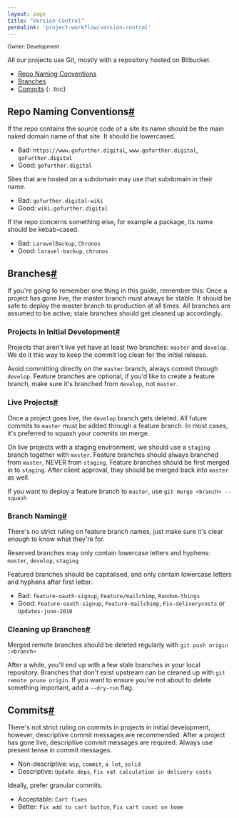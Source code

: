 ```yaml
---
layout: page
title: "Version Control"
permalink: 'project-workflow/version-control'
---
```

<small class="owner">Owner: Development</small>

All our projects use Git, mostly with a repository hosted on Bitbucket.

- [Repo Naming Conventions](#repo-naming-conventions)
- [Branches](#branches)
- [Commits](#commits)
{: .toc}

## Repo Naming Conventions[#](#repo-naming-conventions)

If the repo contains the source code of a site its name should be the main naked domain name of that site. It should be lowercased.

- Bad: `https://www.gofurther.digital`, `www.gofurther.digital`, `goFurther.digital`
- Good: `gofurther.digital`

Sites that are hosted on a subdomain may use that subdomain in their name.

- Bad: `gofurther.digital-wiki`
- Good: `wiki.gofurther.digital`

If the repo concerns something else, for example a package, its name should be kebab-cased.

- Bad: `LaravelBackup`, `Chronos`
- Good: `laravel-backup`, `chronos`

## Branches[#](#branches)

If you're going to remember one thing in this guide, remember this: Once a project has gone live, the master branch must always be stable. It should be safe to deploy the master branch to production at all times. All branches are assumed to be active; stale branches should get cleaned up accordingly.

### Projects in Initial Development[#](#projects-in-initial-development)

Projects that aren't live yet have at least two branches: `master` and `develop`. We do it this way to keep the commit log clean for the initial release.

Avoid committing directly on the `master` branch, always commit through `develop`. Feature branches are optional, if you'd like to create a feature branch, make sure it's branched from `develop`, not `master`.


### Live Projects[#](#live-projects)
Once a project goes live, the `develop` branch gets deleted. All future commits to `master` must be added through a feature branch. In most cases, it's preferred to squash your commits on merge.

On live projects with a staging environment, we should use a `staging` branch together with `master`. Feature branches should always branched from `master`, NEVER from `staging`. Feature branches should be first merged in to `staging`. After client approval, they should be merged back into `master` as well.

If you want to deploy a feature branch to `master`, use `git merge <branch> --squash`


### Branch Naming[#](#branch-naming)
There's no strict ruling on feature branch names, just make sure it's clear enough to know what they're for. 

Reserved branches may only contain lowercase letters and hyphens: `master`, `develop`, `staging`

Featured branches should be capitalised, and only contain lowercase letters and hyphens after first letter.

- Bad: `feature-oauth-signup`, `Feature/mailchimp`, `Random-things`
- Good: `Feature-oauth-signup`, `Feature-mailchimp`, `Fix-deliverycosts` or `Updates-june-2018`


### Cleaning up Branches[#](#cleaning-up-branches)
Merged remote branches should be deleted regularly with `git push origin :<branch>`

After a while, you'll end up with a few stale branches in your local repository. Branches that don't exist upstream can be cleaned up with `git remote prune origin`. If you want to ensure you're not about to delete something important, add a `--dry-run` flag.


## Commits[#](#commits)
There's not strict ruling on commits in projects in initial development, however, descriptive commit messages are recommended. After a project has gone live, descriptive commit messages are required. Always use present tense in commit messages.

- Non-descriptive: `wip`, `commit`, `a lot`, `solid`
- Descriptive: `Update deps`, `Fix vat calculation in delivery costs`

Ideally, prefer granular commits.

- Acceptable: `Cart fixes`
- Better: `Fix add to cart button`, `Fix cart count on home`
